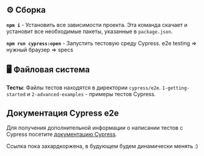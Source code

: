 ## ⚙️ Сборка  

**`npm i`** - Установить все зависимости проекта. Эта команда скачает и установит все необходимые пакеты, указанные в `package.json`.

**`npm run cypress:open`** - Запустить тестовую среду Cypress. e2e testing => нужный браузер => specs

## 🖥️ Файловая система

**Тесты**: Файлы тестов находятся в директории `cypress/e2e`.  `1-getting-started` и `2-advanced-examples` - примеры тестов Cypress.

## Документация Cypress e2e

Для получения дополнительной информации о написании тестов с Cypress посетите [документацию Cypress](https://docs.cypress.io/guides/end-to-end-testing/writing-your-first-end-to-end-test).

Ссылка пока захардкоржена, в будующем будем динамически менять :)
